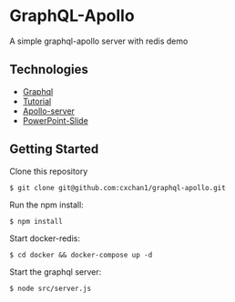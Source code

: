 # GraphQL-Apollo
 A simple graphql-apollo server with redis demo

## Technologies
- [Graphql](https://graphql.org/)
- [Tutorial](https://www.howtographql.com/)
- [Apollo-server](https://www.apollographql.com/docs/apollo-server/)
- [PowerPoint-Slide](https://docs.google.com/presentation/d/195Dgvkz4QodwLjneRorU7taxjJ3JDlzk/edit?usp=share_link&ouid=102589762788927874925&rtpof=true&sd=true)

## Getting Started
Clone this repository
```
$ git clone git@github.com:cxchan1/graphql-apollo.git
```
Run the npm install:
```
$ npm install
```
Start docker-redis:
```
$ cd docker && docker-compose up -d
```
Start the graphql server:
```
$ node src/server.js
```
